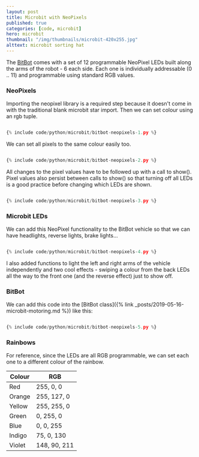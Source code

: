 ```yaml
---
layout: post
title: Microbit with NeoPixels
published: true
categories: [code, microbit]
hero: microbit
thumbnail: "/img/thumbnails/microbit-420x255.jpg"
alttext: microbit sorting hat
---
```


The <a href="http://4tronix.co.uk/blog/?p=1490">BitBot</a> comes with a set of 12 programmable NeoPixel LEDs built along the
arms of the robot - 6 each side. Each one is individually addressable (0 .. 11) and programmable using standard RGB values.

### NeoPixels

Importing the neopixel library is a required step because it doesn't come in with the traditional blank microbit star import.
Then we can set colour using an rgb tuple.

```python

{% include code/python/microbit/bitbot-neopixels-1.py %}

```

We can set all pixels to the same colour easily too.

```python

{% include code/python/microbit/bitbot-neopixels-2.py %}

```

All changes to the pixel values have to be followed up with a call to show(). Pixel values also persist between calls to show()
so that turning off all LEDs is a good practice before changing which LEDs are shown.

```python

{% include code/python/microbit/bitbot-neopixels-3.py %}

```

### Microbit LEDs

We can add this NeoPixel functionality to the BitBot vehicle so that we can have headlights, reverse lights, brake lights...

```python

{% include code/python/microbit/bitbot-neopixels-4.py %}

```

I also added functions to light the left and right arms of the vehicle independently and two cool effects -
swiping a colour from the back LEDs all the way to the front one (and the reverse effect) just to show off.

### BitBot

We can add this code into the [BitBot class]({% link _posts/2019-05-16-microbit-motoring.md %}) like this:

```python

{% include code/python/microbit/bitbot-neopixels-5.py %}

```

### Rainbows

For reference, since the LEDs are all RGB programmable, we can set each one to a different colour of the rainbow.

| Colour | RGB          |
| ------ | ------------ |
| Red    | 255, 0, 0    |
| Orange | 255, 127, 0  |
| Yellow | 255, 255, 0  |
| Green  | 0, 255, 0    |
| Blue   | 0, 0, 255    |
| Indigo | 75, 0, 130   |
| Violet | 148, 90, 211 |
